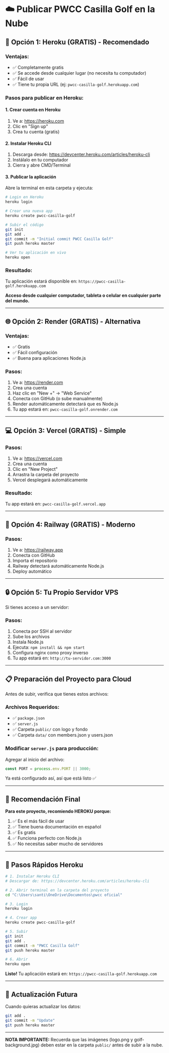 # ☁️ Publicar PWCC Casilla Golf en la Nube

## 🎯 Opción 1: Heroku (GRATIS) - Recomendado

### Ventajas:
- ✅ Completamente gratis
- ✅ Se accede desde cualquier lugar (no necesita tu computador)
- ✅ Fácil de usar
- ✅ Tiene tu propia URL (ej: `pwcc-casilla-golf.herokuapp.com`)

### Pasos para publicar en Heroku:

#### 1. Crear cuenta en Heroku
1. Ve a: https://heroku.com
2. Clic en "Sign up"
3. Crea tu cuenta (gratis)

#### 2. Instalar Heroku CLI
1. Descarga desde: https://devcenter.heroku.com/articles/heroku-cli
2. Instálalo en tu computador
3. Cierra y abre CMD/Terminal

#### 3. Publicar la aplicación

Abre la terminal en esta carpeta y ejecuta:

```bash
# Login en Heroku
heroku login

# Crear una nueva app
heroku create pwcc-casilla-golf

# Subir el código
git init
git add .
git commit -m "Initial commit PWCC Casilla Golf"
git push heroku master

# Ver tu aplicación en vivo
heroku open
```

### Resultado:
Tu aplicación estará disponible en: `https://pwcc-casilla-golf.herokuapp.com`

**Acceso desde cualquier computador, tableta o celular en cualquier parte del mundo.**

---

## 🌐 Opción 2: Render (GRATIS) - Alternativa

### Ventajas:
- ✅ Gratis
- ✅ Fácil configuración
- ✅ Buena para aplicaciones Node.js

### Pasos:
1. Ve a: https://render.com
2. Crea una cuenta
3. Haz clic en "New +" → "Web Service"
4. Conecta con GitHub (o sube manualmente)
5. Render automáticamente detectará que es Node.js
6. Tu app estará en: `pwcc-casilla-golf.onrender.com`

---

## 💻 Opción 3: Vercel (GRATIS) - Simple

### Pasos:
1. Ve a: https://vercel.com
2. Crea una cuenta
3. Clic en "New Project"
4. Arrastra la carpeta del proyecto
5. Vercel desplegará automáticamente

### Resultado:
Tu app estará en: `pwcc-casilla-golf.vercel.app`

---

## 📱 Opción 4: Railway (GRATIS) - Moderno

### Pasos:
1. Ve a: https://railway.app
2. Conecta con GitHub
3. Importa el repositorio
4. Railway detectará automáticamente Node.js
5. Deploy automático

---

## 🔒 Opción 5: Tu Propio Servidor VPS

Si tienes acceso a un servidor:

### Pasos:
1. Conecta por SSH al servidor
2. Sube los archivos
3. Instala Node.js
4. Ejecuta: `npm install && npm start`
5. Configura nginx como proxy inverso
6. Tu app estará en: `http://tu-servidor.com:3000`

---

## 📋 Preparación del Proyecto para Cloud

Antes de subir, verifica que tienes estos archivos:

### Archivos Requeridos:
- ✅ `package.json`
- ✅ `server.js`
- ✅ Carpeta `public/` con logo y fondo
- ✅ Carpeta `data/` con members.json y users.json

### Modificar `server.js` para producción:

Agregar al inicio del archivo:

```javascript
const PORT = process.env.PORT || 3000;
```

Ya está configurado así, así que está listo ✅

---

## 🎯 Recomendación Final

**Para este proyecto, recomiendo HEROKU porque:**
1. ✅ Es el más fácil de usar
2. ✅ Tiene buena documentación en español
3. ✅ Es gratis
4. ✅ Funciona perfecto con Node.js
5. ✅ No necesitas saber mucho de servidores

---

## 📝 Pasos Rápidos Heroku

```bash
# 1. Instalar Heroku CLI
# Descargar de: https://devcenter.heroku.com/articles/heroku-cli

# 2. Abrir terminal en la carpeta del proyecto
cd "C:\Users\santi\OneDrive\Documentos\pwcc oficial"

# 3. Login
heroku login

# 4. Crear app
heroku create pwcc-casilla-golf

# 5. Subir
git init
git add .
git commit -m "PWCC Casilla Golf"
git push heroku master

# 6. Abrir
heroku open
```

**Listo!** Tu aplicación estará en: `https://pwcc-casilla-golf.herokuapp.com`

---

## 🔄 Actualización Futura

Cuando quieras actualizar los datos:

```bash
git add .
git commit -m "Update"
git push heroku master
```

---

**NOTA IMPORTANTE:** Recuerda que las imágenes (logo.png y golf-background.jpg) deben estar en la carpeta `public/` antes de subir a la nube.

